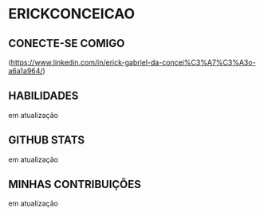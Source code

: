 # ERICKCONCEICAO

## CONECTE-SE COMIGO
(https://www.linkedin.com/in/erick-gabriel-da-concei%C3%A7%C3%A3o-a6a1a964/)



## HABILIDADES

em atualização

## GITHUB STATS

em atualização

## MINHAS CONTRIBUIÇÕES

em atualização


